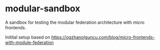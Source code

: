 # modular-sandbox
A sandbox for testing the modular federation architecture with micro frontends.


Initital setup based on https://ogzhanolguncu.com/blog/micro-frontends-with-module-federation

